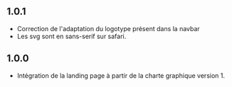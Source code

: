 ## 1.0.1

- Correction de l'adaptation du logotype présent dans la navbar
- Les svg sont en sans-serif sur safari.

## 1.0.0

- Intégration de la landing page à partir de la charte graphique version 1.
